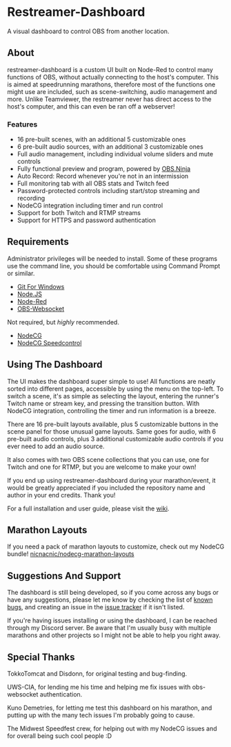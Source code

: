 # Restreamer-Dashboard
A visual dashboard to control OBS from another location.

## About
restreamer-dashboard is a custom UI built on Node-Red to control many functions of OBS, without actually connecting to the host's computer. This is aimed at speedrunning marathons, therefore most of the functions one might use are included, such as scene-switching, audio management and more. Unlike Teamviewer, the restreamer never has direct access to the host's computer, and this can even be ran off a webserver!

### Features
- 16 pre-built scenes, with an additional 5 customizable ones
- 6 pre-built audio sources, with an additional 3 customizable ones
- Full audio management, including individual volume sliders and mute controls
- Fully functional preview and program, powered by [OBS.Ninja](https://obs.ninja/)
- Auto Record: Record whenever you're not in an intermission
- Full monitoring tab with all OBS stats and Twitch feed
- Password-protected controls including start/stop streaming and recording
- NodeCG integration including timer and run control
- Support for both Twitch and RTMP streams
- Support for HTTPS and password authentication

## Requirements
Administrator privileges will be needed to install. Some of these programs use the command line, you should be comfortable using Command Prompt or similar.
- [Git For Windows](https://git-scm.com/downloads)
- [Node.JS](https://nodejs.org/en/)
- [Node-Red](https://nodered.org/docs/getting-started/local)
- [OBS-Websocket](https://github.com/Palakis/obs-websocket)

Not required, but _highly_ recommended.
- [NodeCG](https://github.com/nodecg/nodecg)
- [NodeCG Speedcontrol](https://github.com/speedcontrol/nodecg-speedcontrol)

## Using The Dashboard
The UI makes the dashboard super simple to use! All functions are neatly sorted into different pages, accessible by using the menu on the top-left.
To switch a scene, it's as simple as selecting the layout, entering the runner's Twitch name or stream key, and pressing the transition button. With NodeCG integration, controlling the timer and run information is a breeze. 

There are 16 pre-built layouts available, plus 5 customizable buttons in the scene panel for those unusual game layouts. Same goes for audio, with 6 pre-built audio controls, plus 3 additional customizable audio controls if you ever need to add an audio source.

It also comes with two OBS scene collections that you can use, one for Twitch and one for RTMP, but you are welcome to make your own!

If you end up using restreamer-dashboard during your marathon/event, it would be greatly appreciated if you included the repository name and author in your end credits. Thank you!

For a full installation and user guide, please visit the [wiki](https://github.com/nicnacnic/Restreamer-Dashboard/wiki).

## Marathon Layouts
If you need a pack of marathon layouts to customize, check out my NodeCG bundle! [nicnacnic/nodecg-marathon-layouts](https://github.com/nicnacnic/nodecg-marathon-layouts)

## Suggestions And Support
The dashboard is still being developed, so if you come across any bugs or have any suggestions, please let me know by checking the list of [known bugs](https://github.com/nicnacnic/Restreamer-Dashboard/wiki), and creating an issue in the [issue tracker](https://github.com/nicnacnic/Restreamer-Dashboard/issues) if it isn't listed.

If you're having issues installing or using the dashboard, I can be reached through my Discord server. Be aware that I'm usually busy with multiple marathons and other projects so I might not be able to help you right away.

## Special Thanks
TokkoTomcat and Disdonn, for original testing and bug-finding.

UWS-CIA, for lending me his time and helping me fix issues with obs-websocket authentication.

Kuno Demetries, for letting me test this dashboard on his marathon, and putting up with the many tech issues I'm probably going to cause.

The Midwest Speedfest crew, for helping out with my NodeCG issues and for overall being such cool people :D
